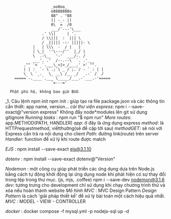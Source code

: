                         _oo0oo_
                        o8888888o
                        88" . "88
                        (| -_- |)
                        0\  =  /0
                        ___/`---'\___
                    .' \\|     | '.
                    / \\|||  :  ||| \
                    / _||||| -:- |||||- \
                |   | \\\  -  / |   |
                | \_|  ''\---/''  |_/ |
                \  .-\__  '-'  ___/-. /
                ___'. .'  /--.--\  `. .'___
            ."" '<  `.___\_<|>_/___.' >' "".
            | | :  `- \`.;`\ _ /`;.`/ - ` : | |
            \  \ `_.   \_ __\ /__ _/   .-` /  /
        =====`-.____`.___ \_____/___.-`___.-'=====
                        `=---='

```
  Phật phù hộ, không bao giờ BUG
```
_1. Câu lệnh npm init
npm init : giúp tạo ra file package.json và các thông tin cần thiết: app name, version...
_cài thư viện express_: npm i --save-exact@"version express"
Không đẩy node\*modules lên git sử dụng gitignore
_Running tasks_ : npm run <task-name>
"$ npm run"
_More routes_: app.METHOD(PATH, HANDLER)
_app_: ở đây là ứng dụng express
_method_: là HTTPrequestmethod, viếtthường(sẽ đề cập tới sau)
_methodGET_: sẽ nói với Express cần trả ra nội dung cho client
_Path_: đường link(route) trên server
_Handler_: function để xử lý khi route được match

<!-- Cài đặt cấu hình cho dự án -->

_EJS_ : npm install --save-exact ejs@3.1.10

<!-- Cài đặt môi trường cho dự án -->

_dotenv_ : npm install --save-exact dotenv@"Version"

<!--  -->

_Nodemon_ : một công cụ giúp phát triển các ứng dụng dựa trên Node.js bằng cách tự động khởi động lại ứng dụng node khi phát hiện có sự thay đổi trong tệp trong thư mục. (js, mjs, .coffee)
npm i --save-dev nodemon@3.1.6
_dev_: tương trưng cho development chỉ sử dụng khi chạy chương trình thử và xóa nếu hoàn thành website
_Mô hình MVC_ : MVC Design Pattern
_Design Pattern_ là cách 'giải pháp thiết kế' để xử lý bài toán một cách hiệu quả nhất.
_MVC_ : MODEL - VIEW - CONTROLLER

_docker_ : docker compose -f mysql.yml -p nodejs-sql up -d
